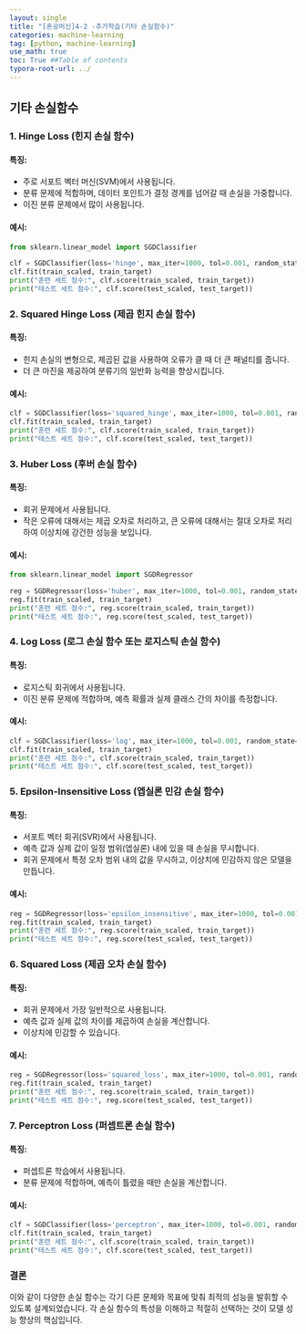 ```yaml
---
layout: single
title: "[혼공머신]4-2 -추가학습(기타 손실함수)"
categories: machine-learning
tag: [python, machine-learning]
use_math: true
toc: True ##Table of contents
typora-root-url: ../ 
---
```


## 기타 손실함수

### 1. **Hinge Loss (힌지 손실 함수)**

#### 특징:
- 주로 서포트 벡터 머신(SVM)에서 사용됩니다.
- 분류 문제에 적합하며, 데이터 포인트가 결정 경계를 넘어갈 때 손실을 가중합니다.
- 이진 분류 문제에서 많이 사용됩니다.

#### 예시:
```python
from sklearn.linear_model import SGDClassifier

clf = SGDClassifier(loss='hinge', max_iter=1000, tol=0.001, random_state=42)
clf.fit(train_scaled, train_target)
print("훈련 세트 점수:", clf.score(train_scaled, train_target))
print("테스트 세트 점수:", clf.score(test_scaled, test_target))
```

### 2. **Squared Hinge Loss (제곱 힌지 손실 함수)**

#### 특징:
- 힌지 손실의 변형으로, 제곱된 값을 사용하여 오류가 클 때 더 큰 패널티를 줍니다.
- 더 큰 마진을 제공하여 분류기의 일반화 능력을 향상시킵니다.

#### 예시:
```python
clf = SGDClassifier(loss='squared_hinge', max_iter=1000, tol=0.001, random_state=42)
clf.fit(train_scaled, train_target)
print("훈련 세트 점수:", clf.score(train_scaled, train_target))
print("테스트 세트 점수:", clf.score(test_scaled, test_target))
```

### 3. **Huber Loss (후버 손실 함수)**

#### 특징:
- 회귀 문제에서 사용됩니다.
- 작은 오류에 대해서는 제곱 오차로 처리하고, 큰 오류에 대해서는 절대 오차로 처리하여 이상치에 강건한 성능을 보입니다.

#### 예시:
```python
from sklearn.linear_model import SGDRegressor

reg = SGDRegressor(loss='huber', max_iter=1000, tol=0.001, random_state=42)
reg.fit(train_scaled, train_target)
print("훈련 세트 점수:", reg.score(train_scaled, train_target))
print("테스트 세트 점수:", reg.score(test_scaled, test_target))
```

### 4. **Log Loss (로그 손실 함수 또는 로지스틱 손실 함수)**

#### 특징:
- 로지스틱 회귀에서 사용됩니다.
- 이진 분류 문제에 적합하며, 예측 확률과 실제 클래스 간의 차이를 측정합니다.

#### 예시:
```python
clf = SGDClassifier(loss='log', max_iter=1000, tol=0.001, random_state=42)
clf.fit(train_scaled, train_target)
print("훈련 세트 점수:", clf.score(train_scaled, train_target))
print("테스트 세트 점수:", clf.score(test_scaled, test_target))
```

### 5. **Epsilon-Insensitive Loss (엡실론 민감 손실 함수)**

#### 특징:
- 서포트 벡터 회귀(SVR)에서 사용됩니다.
- 예측 값과 실제 값이 일정 범위(엡실론) 내에 있을 때 손실을 무시합니다.
- 회귀 문제에서 특정 오차 범위 내의 값을 무시하고, 이상치에 민감하지 않은 모델을 만듭니다.

#### 예시:
```python
reg = SGDRegressor(loss='epsilon_insensitive', max_iter=1000, tol=0.001, random_state=42)
reg.fit(train_scaled, train_target)
print("훈련 세트 점수:", reg.score(train_scaled, train_target))
print("테스트 세트 점수:", reg.score(test_scaled, test_target))
```

### 6. **Squared Loss (제곱 오차 손실 함수)**

#### 특징:
- 회귀 문제에서 가장 일반적으로 사용됩니다.
- 예측 값과 실제 값의 차이를 제곱하여 손실을 계산합니다.
- 이상치에 민감할 수 있습니다.

#### 예시:
```python
reg = SGDRegressor(loss='squared_loss', max_iter=1000, tol=0.001, random_state=42)
reg.fit(train_scaled, train_target)
print("훈련 세트 점수:", reg.score(train_scaled, train_target))
print("테스트 세트 점수:", reg.score(test_scaled, test_target))
```

### 7. **Perceptron Loss (퍼셉트론 손실 함수)**

#### 특징:
- 퍼셉트론 학습에서 사용됩니다.
- 분류 문제에 적합하며, 예측이 틀렸을 때만 손실을 계산합니다.

#### 예시:
```python
clf = SGDClassifier(loss='perceptron', max_iter=1000, tol=0.001, random_state=42)
clf.fit(train_scaled, train_target)
print("훈련 세트 점수:", clf.score(train_scaled, train_target))
print("테스트 세트 점수:", clf.score(test_scaled, test_target))
```

### 결론

이와 같이 다양한 손실 함수는 각기 다른 문제와 목표에 맞춰 최적의 성능을 발휘할 수 있도록 설계되었습니다. 각 손실 함수의 특성을 이해하고 적절히 선택하는 것이 모델 성능 향상의 핵심입니다.